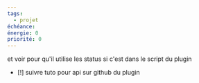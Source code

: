 ```yaml
---
tags:
  - projet
échéance: 
énergie: 0
priorité: 0
---
```

et voir pour qu'il utilise les status si c'est dans le script du plugin
- [!] suivre tuto pour api sur github du plugin